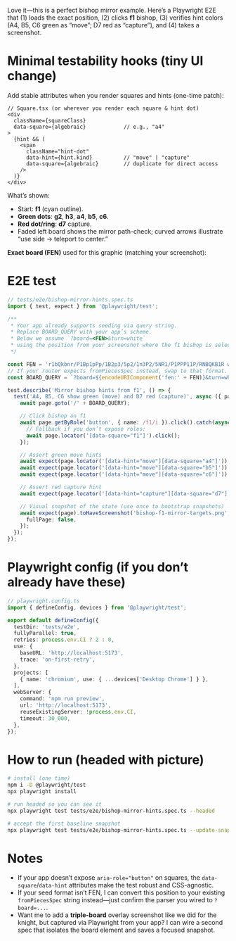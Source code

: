 Love it—this is a perfect bishop mirror example. Here’s a Playwright E2E that (1) loads the exact position, (2) clicks **f1** bishop, (3) verifies hint colors (A4, B5, C6 green as “move”; D7 red as “capture”), and (4) takes a screenshot.

# Minimal testability hooks (tiny UI change)

Add stable attributes when you render squares and hints (one-time patch):

```tsx
// Square.tsx (or wherever you render each square & hint dot)
<div
  className={squareClass}
  data-square={algebraic}            // e.g., "a4"
>
  {hint && (
    <span
      className="hint-dot"
      data-hint={hint.kind}          // "move" | "capture"
      data-square={algebraic}        // duplicate for direct access
    />
  )}
</div>
```

What’s shown:

* Start: **f1** (cyan outline).
* **Green dots**: **g2**, **h3**, **a4**, **b5**, **c6**.
* **Red dot/ring**: **d7** capture.
* Faded left board shows the mirror path-check; curved arrows illustrate “use side → teleport to center.”

**Exact board (FEN)** used for this graphic (matching your screenshot):


# E2E test

```ts
// tests/e2e/bishop-mirror-hints.spec.ts
import { test, expect } from '@playwright/test';

/**
 * Your app already supports seeding via query string.
 * Replace BOARD_QUERY with your app’s scheme.
 * Below we assume `?board=<FEN>&turn=white`
 * using the position from your screenshot where the f1 bishop is selected.
 */

const FEN = 'r1bQkbnr/P1Bp1pPp/1B2p3/5p2/1n3P2/5NR1/P1PPP11P/RNBQKB1R w - - 0 1';
// If your router expects fromPiecesSpec instead, swap to that format.
const BOARD_QUERY = `?board=${encodeURIComponent('fen:' + FEN)}&turn=white`;

test.describe('Mirror bishop hints from f1', () => {
  test('A4, B5, C6 show green (move) and D7 red (capture)', async ({ page }) => {
    await page.goto('/' + BOARD_QUERY);

    // Click bishop on f1
    await page.getByRole('button', { name: /f1/i }).click().catch(async () => {
      // Fallback if you don’t expose roles:
      await page.locator('[data-square="f1"]').click();
    });

    // Assert green move hints
    await expect(page.locator('[data-hint="move"][data-square="a4"]')).toBeVisible();
    await expect(page.locator('[data-hint="move"][data-square="b5"]')).toBeVisible();
    await expect(page.locator('[data-hint="move"][data-square="c6"]')).toBeVisible();

    // Assert red capture hint
    await expect(page.locator('[data-hint="capture"][data-square="d7"]')).toBeVisible();

    // Visual snapshot of the state (use once to bootstrap snapshots)
    await expect(page).toHaveScreenshot('bishop-f1-mirror-targets.png', {
      fullPage: false,
    });
  });
});
```

# Playwright config (if you don’t already have these)

```ts
// playwright.config.ts
import { defineConfig, devices } from '@playwright/test';

export default defineConfig({
  testDir: 'tests/e2e',
  fullyParallel: true,
  retries: process.env.CI ? 2 : 0,
  use: {
    baseURL: 'http://localhost:5173',
    trace: 'on-first-retry',
  },
  projects: [
    { name: 'chromium', use: { ...devices['Desktop Chrome'] } },
  ],
  webServer: {
    command: 'npm run preview',
    url: 'http://localhost:5173',
    reuseExistingServer: !process.env.CI,
    timeout: 30_000,
  },
});
```

# How to run (headed with picture)

```bash
# install (one time)
npm i -D @playwright/test
npx playwright install

# run headed so you can see it
npx playwright test tests/e2e/bishop-mirror-hints.spec.ts --headed

# accept the first baseline snapshot
npx playwright test tests/e2e/bishop-mirror-hints.spec.ts --update-snapshots
```

# Notes

* If your app doesn’t expose `aria-role="button"` on squares, the `data-square`/`data-hint` attributes make the test robust and CSS-agnostic.
* If your seed format isn’t FEN, I can convert this position to your existing `fromPiecesSpec` string instead—just confirm the parser you wired to `?board=...`.
* Want me to add a **triple-board** overlay screenshot like we did for the knight, but captured via Playwright from your app? I can wire a second spec that isolates the board element and saves a focused snapshot.

